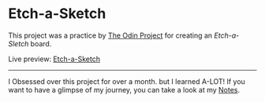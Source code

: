 # Etch-a-Sketch
This project was a practice by [The Odin Project](https://www.theodinproject.com/) for creating an *Etch-a-Sletch* board.

Live preview: [Etch-a-Sketch](https://amurambod.github.io/etch-a-sketch/)

---
I Obsessed over this project for over a month. but I learned A-LOT! If you want to have a glimpse of my journey, you can take a look at my [Notes](https://github.com/AmuRambod/etch-a-sketch/blob/main/notes.md).